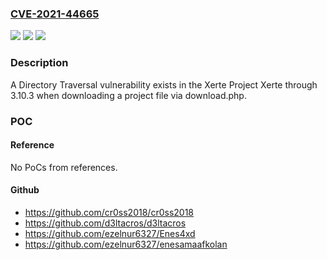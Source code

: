 ### [CVE-2021-44665](https://cve.mitre.org/cgi-bin/cvename.cgi?name=CVE-2021-44665)
![](https://img.shields.io/static/v1?label=Product&message=n%2Fa&color=blue)
![](https://img.shields.io/static/v1?label=Version&message=n%2Fa&color=blue)
![](https://img.shields.io/static/v1?label=Vulnerability&message=n%2Fa&color=brighgreen)

### Description

A Directory Traversal vulnerability exists in the Xerte Project Xerte through 3.10.3 when downloading a project file via download.php.

### POC

#### Reference
No PoCs from references.

#### Github
- https://github.com/cr0ss2018/cr0ss2018
- https://github.com/d3ltacros/d3ltacros
- https://github.com/ezelnur6327/Enes4xd
- https://github.com/ezelnur6327/enesamaafkolan


